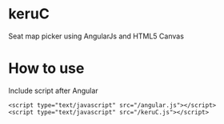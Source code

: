 # keruC
Seat map picker using AngularJs and HTML5 Canvas

# How to use 
Include script after Angular

```
<script type="text/javascript" src="/angular.js"></script>
<script type="text/javascript" src="/keruC.js"></script>
```

